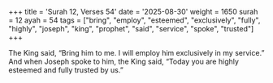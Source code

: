+++
title = 'Surah 12, Verses 54'
date = '2025-08-30'
weight = 1650
surah = 12
ayah = 54
tags = ["bring", "employ", "esteemed", "exclusively", "fully", "highly", "joseph", "king", "prophet", "said", "service", "spoke", "trusted"]
+++

The King said, “Bring him to me. I will employ him exclusively in my service.” And when Joseph spoke to him, the King said, “Today you are highly esteemed and fully trusted by us.”